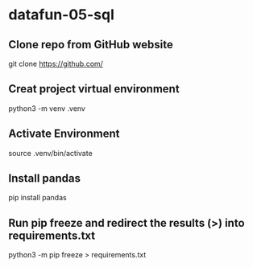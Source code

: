 # datafun-05-sql

## Clone repo from GitHub website
git clone https://github.com/

## Creat project virtual environment
python3 -m venv .venv

## Activate Environment
source .venv/bin/activate

## Install pandas
pip install pandas

## Run pip freeze and redirect the results (>) into requirements.txt
python3 -m pip freeze > requirements.txt
